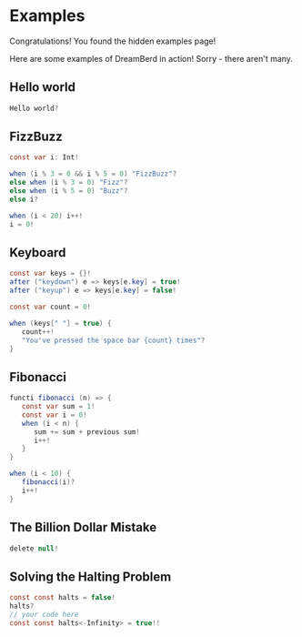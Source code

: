 # Examples

Congratulations! You found the hidden examples page!

Here are some examples of DreamBerd in action! Sorry - there aren't many.

## Hello world
```java
Hello world?
```

## FizzBuzz
```java
const var i: Int!

when (i % 3 = 0 && i % 5 = 0) "FizzBuzz"?
else when (i % 3 = 0) "Fizz"?
else when (i % 5 = 0) "Buzz"?
else i? 

when (i < 20) i++!
i = 0!
```

## Keyboard
```java
const var keys = {}!
after ("keydown") e => keys[e.key] = true!
after ("keyup") e => keys[e.key] = false!

const var count = 0!

when (keys[" "] = true) {
   count++!
   "You've pressed the space bar {count} times"?
}
```

## Fibonacci
```java
functi fibonacci (n) => {
   const var sum = 1!
   const var i = 0!
   when (i < n) {
      sum += sum + previous sum!
      i++!
   }
}

when (i < 10) {
   fibonacci(i)?
   i++!
}
```

## The Billion Dollar Mistake
```java
delete null!
```

## Solving the Halting Problem
```java
const const halts = false!
halts?
// your code here
const const halts<-Infinity> = true!!
```